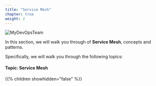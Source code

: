 ```yaml
---
title: "Service Mesh"
chapter: true
weight: 2
---
```


![MyDevOpsTeam](/images/MyDevOpsTeam-Logo.png?width=20pc)

In this section, we will walk you through of **Service Mesh**, concepts and patterns.

Specifically, we will walk you through the following topics:

#### Topic: Service Mesh

{{% children showhidden="false" %}}
